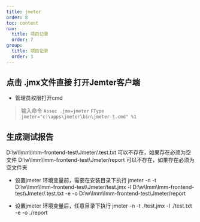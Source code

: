 ```yaml
---
title: jmeter
order: 8
toc: content
nav:
  title: 项目记录
  order: 7
group: 
  title: 项目记录
  order: 3
---
```

## 点击 .jmx文件直接 打开Jemter客户端 
- 管理员权限打开cmd
> 输入命令 `Assoc .jmx=jmeter`
> `FType jmeter="c:\apps\jmeter\bin\jmeter-t.cmd" %1`


## 生成测试报告
D:\w\lmm\lmm-frontend-test\Jmeter/.test.txt  可以不存在，如果存在必须为空文件
D:\w\lmm\lmm-frontend-test\Jmeter/report     可以不存在，如果存在必须为空文件夹

- 设置jmeter 环境变量前，需要在安装目录下执行
jmeter -n -t D:\w\lmm\lmm-frontend-test\Jmeter/test.jmx -l D:\w\lmm\lmm-frontend-test\Jmeter/.test.txt -e -o D:\w\lmm\lmm-frontend-test\Jmeter/report

- 设置jmeter 环境变量后，任意目录下执行
jmeter -n -t ./test.jmx -l ./test.txt -e -o ./report




